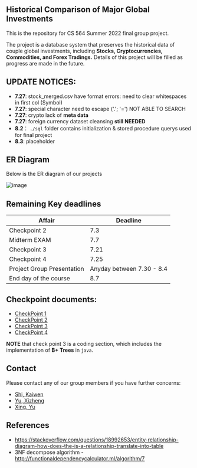 ## Historical Comparison of Major Global Investments

This is the repository for CS 564 Summer 2022 final group project. 

The project is a database system that preserves the historical data of couple global investments, including **Stocks, Cryptocurrencies, Commodities, and Forex Tradings.** Details of this project will be filled as progress are made in the future.

## UPDATE NOTICES:
- **7.27**: stock_merged.csv have format errors: need to clear whitespaces in first col (Symbol)
- **7.27**: special character need to escape ('.'; '=') NOT ABLE TO SEARCH
- **7.27**: crypto lack of **meta data**
- **7.27**: foreign currency dataset cleansing **still NEEDED**
- **8.2**： `./sql` folder contains initialization & stored procedure querys used for final project
- **8.3**: placeholder

## ER Diagram
Below is the ER diagram of our projects

![image](./er.jpeg)

## Remaining Key deadlines
| Affair | Deadline
| --- | ---
| Checkpoint 2 | 7.3
| Midterm EXAM | 7.7
| Checkpoint 3 | 7.21
| Checkpoint 4 | 7.25
| Project Group Presentation | Anyday between 7.30 - 8.4
| End day of the course | 8.7

## Checkpoint documents:
- [CheckPoint 1](https://docs.google.com/document/d/19wpiX-QRu7TO3zOWY4xtz111-e6vxOtdY4rdUp3xhbU/edit)
- [CheckPoint 2](https://docs.google.com/document/d/1QbvbhLX564RaR9m_v-PTcX7WhtSXg4a_W4x0iucWMlI/edit)
- [CheckPoint 3](https://github.com/jsswd888/cs564_Final_Project_CheckPoint3)
- [CheckPoint 4](https://docs.google.com/document/d/1N3F4TwZBfhCbsuFdNF103-FF0YPYEK1w4IMO-66yY7g/edit)
  
**NOTE** that check point 3 is a coding section, which includes the implementation of **B+ Trees** in `java`.

## Contact
Please contact any of our group members if you have further concerns: 
- [Shi, Kaiwen](mailto:kshi42@wisc.edu)
- [Yu, Xizheng](mailto:xyu354@wisc.edu) 
- [Xing, Yu](mailto:xing35@wisc.edu)

## References
- https://stackoverflow.com/questions/18992653/entity-relationship-diagram-how-does-the-is-a-relationship-translate-into-table
- 3NF decompose algorithm - http://functionaldependencycalculator.ml/algorithm/7
